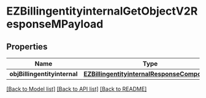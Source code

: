 # EZBillingentityinternalGetObjectV2ResponseMPayload

## Properties
Name | Type | Description | Notes
------------ | ------------- | ------------- | -------------
**objBillingentityinternal** | [**EZBillingentityinternalResponseCompound***](EZBillingentityinternalResponseCompound.md) |  | 

[[Back to Model list]](../README.md#documentation-for-models) [[Back to API list]](../README.md#documentation-for-api-endpoints) [[Back to README]](../README.md)


